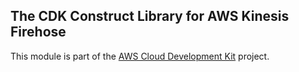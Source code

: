 ## The CDK Construct Library for AWS Kinesis Firehose
This module is part of the [AWS Cloud Development Kit](https://github.com/awslabs/aws-cdk) project.

